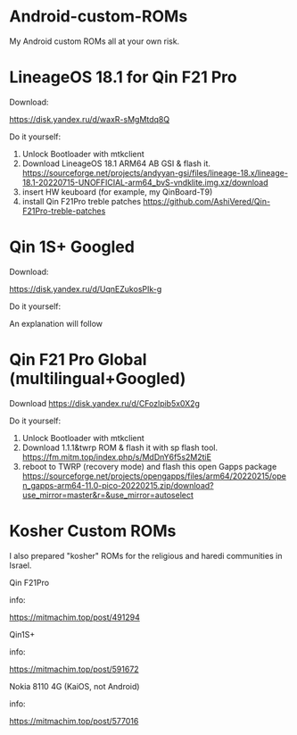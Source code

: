 # Android-custom-ROMs
My Android custom ROMs
all at your own risk.
# LineageOS 18.1 for Qin F21 Pro

Download:

https://disk.yandex.ru/d/waxR-sMgMtdq8Q

Do it yourself:
1. Unlock Bootloader with mtkclient
2. Download LineageOS 18.1 ARM64 AB GSI & flash it.
https://sourceforge.net/projects/andyyan-gsi/files/lineage-18.x/lineage-18.1-20220715-UNOFFICIAL-arm64_bvS-vndklite.img.xz/download
3. insert HW keuboard (for example, my QinBoard-T9)
4. install Qin F21Pro treble patches
https://github.com/AshiVered/Qin-F21Pro-treble-patches
# Qin 1S+ Googled
Download:

https://disk.yandex.ru/d/UqnEZukosPIk-g

Do it yourself:

An explanation will follow
# Qin F21 Pro Global (multilingual+Googled)
Download
https://disk.yandex.ru/d/CFozlpib5x0X2g

Do it yourself:

1. Unlock Bootloader with mtkclient
2. Download 1.1.1&twrp ROM & flash it with sp flash tool.
https://fm.mitm.top/index.php/s/MdDnY6f5s2M2tiE
3. reboot to TWRP (recovery mode) and flash this open Gapps package
https://sourceforge.net/projects/opengapps/files/arm64/20220215/open_gapps-arm64-11.0-pico-20220215.zip/download?use_mirror=master&r=&use_mirror=autoselect

# Kosher Custom ROMs
I also prepared "kosher" ROMs for the religious and haredi communities in Israel.

Qin F21Pro

info:

https://mitmachim.top/post/491294


Qin1S+

info:

https://mitmachim.top/post/591672


Nokia 8110 4G (KaiOS, not Android)

info:

https://mitmachim.top/post/577016
